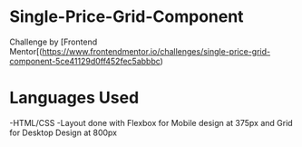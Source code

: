# Single-Price-Grid-Component
Challenge by [Frontend Mentor[(https://www.frontendmentor.io/challenges/single-price-grid-component-5ce41129d0ff452fec5abbbc)
# Languages Used
-HTML/CSS
-Layout done with Flexbox for Mobile design at 375px and Grid for Desktop Design at 800px
